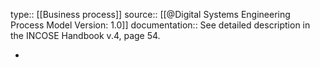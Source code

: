 type:: [[Business process]]
source:: [[@Digital Systems Engineering Process Model Version: 1.0]]
documentation:: See detailed description in the INCOSE Handbook v.4, page 54.

-
